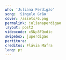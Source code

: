 ```yaml
---
who: 'Juliana Perdigão'
song: 'Singelo Grão'
cover: /assets/6.png
permalink: julianaperdigao
layout: post2
videocode: x5Np8FQxdic
swipebox: juperdigao
partitura: 
creditos: Flávia Mafra
lang: pt
---
```

